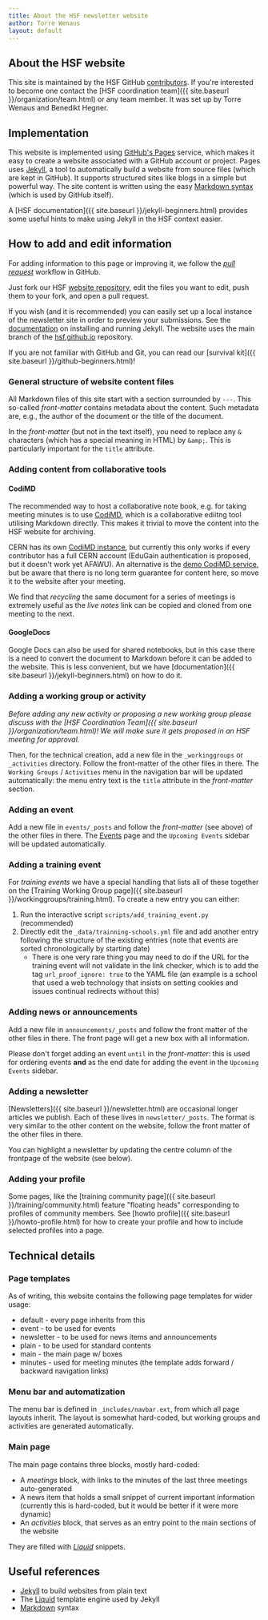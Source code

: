 ```yaml
---
title: About the HSF newsletter website
author: Torre Wenaus
layout: default
---
```


## About the HSF website

This site is maintained by the HSF GitHub
[contributors](https://github.com/orgs/HSF/people). If you're interested to
become one contact the [HSF coordination
team]({{ site.baseurl }}/organization/team.html) or any team member. It was set
up by Torre Wenaus and Benedikt Hegner.

## Implementation

This website is implemented using [GitHub's Pages](https://pages.github.com/)
service, which makes it easy to create a website associated with a GitHub
account or project. Pages uses
[Jekyll](https://help.github.com/articles/using-jekyll-with-pages/), a tool to
automatically build a website from source files (which are kept in GitHub). It
supports structured sites like blogs in a simple but powerful way. The site
content is written using the easy
[Markdown syntax](http://daringfireball.net/projects/markdown/syntax) (which is
used by GitHub itself).

A [HSF documentation]({{ site.baseurl }}/jekyll-beginners.html) provides some
useful hints to make using Jekyll in the HSF context easier.

## How to add and edit information

For adding information to this page or improving it, we follow the
_[pull request](https://help.github.com/articles/using-pull-requests/)_ workflow
in GitHub.

Just fork our HSF [website repository](https://github.com/HSF/hsf.github.io),
edit the files you want to edit, push them to your fork, and open a pull
request.

If you wish (and it is recommended) you can easily set up a local instance of
the newsletter site in order to preview your submissions. See the
[documentation](https://help.github.com/articles/using-jekyll-with-pages/) on
installing and running Jekyll. The website uses the main branch of the
[hsf.github.io](https://github.com/HSF/hsf.github.io) repository.

If you are not familiar with GitHub and Git, you can read our [survival
kit]({{ site.baseurl }}/github-beginners.html)!

### General structure of website content files

All Markdown files of this site start with a section surrounded by `---`. This
so-called _front-matter_ contains metadata about the content. Such metadata are,
e.g., the author of the document or the title of the document.

In the _front-matter_ (but not in the text itself), you need to replace any `&`
characters (which has a special meaning in HTML) by `&amp;`. This is
particularly important for the `title` attribute.

### Adding content from collaborative tools

#### CodiMD

The recommended way to host a collaborative note book, e.g. for taking meeting
minutes is to use
[CodiMD](https://hackmd.io/c/codimd-documentation/%2Fs%2Fcodimd-documentation),
which is a collaborative ediitng tool utilising Markdown directly. This makes it
trivial to move the content into the HSF website for archiving.

CERN has its own [CodiMD instance](https://codimd.web.cern.ch/), but currently
this only works if every contributor has a full CERN account (EduGain
authentication is proposed, but it doesn't work yet AFAWU). An alternative is
the [demo CodiMD service](https://demo.codimd.org/), but be aware that there is
no long term guarantee for content here, so move it to the website after your
meeting.

We find that _recycling_ the same document for a series of meetings is extremely
useful as the _live notes_ link can be copied and cloned from one meeting to the
next.

#### GoogleDocs

Google Docs can also be used for shared notebooks, but in this case there is a
need to convert the document to Markdown before it can be added to the website.
This is less convenient, but we have
[documentation]({{ site.baseurl }}/jekyll-beginners.html) on how to do it.

### Adding a working group or activity

_Before adding any new activity or proposing a new working group please discuss
with the [HSF Coordination Team]({{ site.baseurl }}/organization/team.html)! We
will make sure it gets proposed in an HSF meeting for approval._

Then, for the technical creation, add a new file in the `_workinggroups` or
`_activities` directory. Follow the front-matter of the other files in there.
The `Working Groups` / `Activities` menu in the navigation bar will be updated
automatically: the menu entry text is the `title` attribute in the
_front-matter_ section.

### Adding an event

Add a new file in `events/_posts` and follow the _front-matter_ (see above) of
the other files in there. The
[Events](http://hepsoftwarefoundation.org/events.html) page and the
`Upcoming Events` sidebar will be updated automatically.

### Adding a training event

For _training events_ we have a special handling that lists all of these
together on the [Training Working Group
page]({{ site.baseurl }}/workinggroups/training.html). To create a new entry you
can either:

1. Run the interactive script `scripts/add_training_event.py` (recommended)
2. Directly edit the `_data/trainning-schools.yml` file and add another entry
   following the structure of the existing entries (note that events are sorted
   chronologically by starting date)
   - There is one very rare thing you may need to do if the URL for the training
     event will not validate in the link checker, which is to add the tag
     `url_proof_ignore: true` to the YAML file (an example is a school that used
     a web technology that insists on setting cookies and issues continual
     redirects without this)

### Adding news or announcements

Add a new file in `announcements/_posts` and follow the front matter of the
other files in there. The front page will get a new box with all information.

Please don't forget adding an event `until` in the _front-matter_: this is used
for ordering events **and** as the end date for adding the event in the
`Upcoming Events` sidebar.

### Adding a newsletter

[Newsletters]({{ site.baseurl }}/newsletter.html) are occasional longer articles
we publish. Each of these lives in `newsletter/_posts`. The format is very
similar to the other content on the website, follow the front matter of the
other files in there.

You can highlight a newsletter by updating the centre column of the frontpage of
the website (see below).

### Adding your profile

Some pages, like the [training community
page]({{ site.baseurl }}/training/community.html) feature "floating heads"
corresponding to profiles of community members. See [howto
profile]({{ site.baseurl }}/howto-profile.html) for how to create your profile
and how to include selected profiles into a page.

## Technical details

### Page templates

As of writing, this website contains the following page templates for wider
usage:

- default - every page inherits from this
- event - to be used for events
- newsletter - to be used for news items and announcements
- plain - to be used for standard contents
- main - the main page w/ boxes
- minutes - used for meeting minutes (the template adds forward / backward
  navigation links)

### Menu bar and automatization

The menu bar is defined in `_includes/navbar.ext`, from which all page layouts
inherit. The layout is somewhat hard-coded, but working groups and activities
are generated automatically.

### Main page

The main page contains three blocks, mostly hard-coded:

- A _meetings_ block, with links to the minutes of the last three meetings
  auto-generated
- A news item that holds a small snippet of current important information
  (currently this is hard-coded, but it would be better if it were more dynamic)
- An _activities_ block, that serves as an entry point to the main sections of
  the website

They are filled with _[Liquid](https://github.com/Shopify/liquid/wiki)_
snippets.

## Useful references

- [Jekyll](http://jekyllrb.com/) to build websites from plain text
- The [Liquid](https://github.com/Shopify/liquid/wiki) template engine used by
  Jekyll
- [Markdown](http://daringfireball.net/projects/markdown/syntax) syntax
